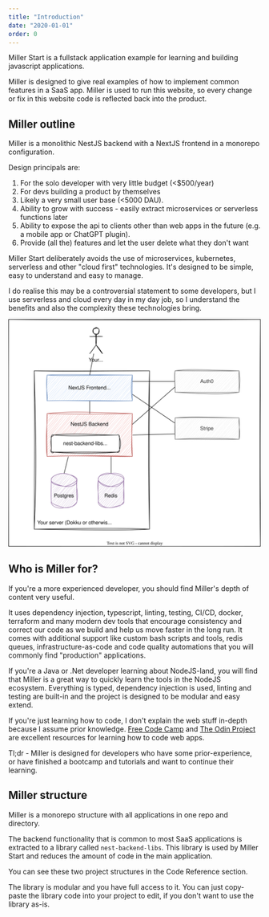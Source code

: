```yaml
---
title: "Introduction"
date: "2020-01-01"
order: 0
---
```


Miller Start is a fullstack application example for learning and building javascript applications.

Miller is designed to give real examples of how to implement common features in a SaaS app. Miller is used to run this website, so every change or fix in this website code is reflected back into the product.

## Miller outline

Miller is a monolithic NestJS backend with a NextJS frontend in a monorepo configuration.

Design principals are:

1. For the solo developer with very little budget (<$500/year)
1. For devs building a product by themselves
1. Likely a very small user base (<5000 DAU).
1. Ability to grow with success - easily extract microservices or serverless functions later
1. Ability to expose the api to clients other than web apps in the future (e.g. a mobile app or ChatGPT plugin).
1. Provide (all the) features and let the user delete what they don't want

Miller Start deliberately avoids the use of microservices, kubernetes, serverless and other "cloud first" technologies. It's designed to be simple, easy to understand and easy to manage.

I do realise this may be a controversial statement to some developers, but I use serverless and cloud every day in my day job, so I understand the benefits and also the complexity these technologies bring.

![Miller overview](./diagrams/miller.drawio.svg)

## Who is Miller for?

If you're a more experienced developer, you should find Miller's depth of content very useful.

It uses dependency injection, typescript, linting, testing, CI/CD, docker, terraform and many modern dev tools that encourage consistency and correct our code as we build and help us move faster in the long run. It comes with additional support like custom bash scripts and tools, redis queues, infrastructure-as-code and code quality automations that you will commonly find "production" applications.

If you're a Java or .Net developer learning about NodeJS-land, you will find that Miller is a great way to quickly learn the tools in the NodeJS ecosystem. Everything is typed, dependency injection is used, linting and testing are built-in and the project is designed to be modular and easy extend.

If you're just learning how to code, I don't explain the web stuff in-depth because I assume prior knowledge. [Free Code Camp](https://www.freecodecamp.org/) and [The Odin Project](https://www.theodinproject.com/) are excellent resources for learning how to code web apps.

Tl;dr - Miller is designed for developers who have some prior-experience, or have finished a bootcamp and tutorials and want to continue their learning.

## Miller structure

Miller is a monorepo structure with all applications in one repo and directory.

The backend functionality that is common to most SaaS applications is extracted to a library called `nest-backend-libs`. This library is used by Miller Start and reduces the amount of code in the main application.

You can see these two project structures in the Code Reference section.

The library is modular and you have full access to it. You can just copy-paste the library code into your project to edit, if you don't want to use the library as-is.

